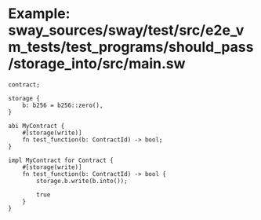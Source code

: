 # Example: sway_sources/sway/test/src/e2e_vm_tests/test_programs/should_pass/storage_into/src/main.sw

```sway
contract;

storage {
    b: b256 = b256::zero(),
}

abi MyContract {
    #[storage(write)]
    fn test_function(b: ContractId) -> bool;
}

impl MyContract for Contract {
    #[storage(write)]
    fn test_function(b: ContractId) -> bool {
        storage.b.write(b.into());

        true
    }
}
```
